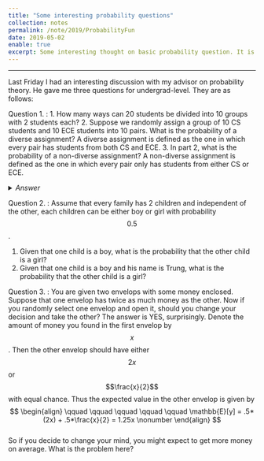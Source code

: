 ```yaml
---
title: "Some interesting probability questions"
collection: notes
permalink: /note/2019/ProbabilityFun
date: 2019-05-02
enable: true
excerpt: Some interesting thought on basic probability question. It is embarrasing that I did not give the correct answers at my first try. 
---
```



---
Last Friday I had an interesting discussion with my advisor on probability theory. He gave me three questions for undergrad-level. They are as follows:

Question 1.
: 1. How many ways can 20 students be divided into 10 groups with 2 students each?
2. Suppose we randomly assign a group of 10 CS students and 10 ECE students into 10 pairs. What is the probability of a diverse assignment? A diverse assignment is defined as the one in which every pair has students from both CS and ECE. 
3. In part 2, what is the probability of a non-diverse assignment? A non-diverse assignment is defined as the one in which every pair only has students from either CS or ECE.

<details>
	<summary style="font-style: italic;">Answer</summary>
	<span>
		1. The answer is quite straightforward $$ \frac{\prod_{k=1}^{10} {2k \choose 2}}{10!} = \frac{20!}{10! \cdot 2^{10}}. \nonumber $$
		2. This question is a little bit tricky since the way we compute the probability depends on the sample space. If we choose the sample space the same as part 1, then there is 10 way to pair the first CS student with an ECE student; the second CS student has 9 choices; and so on. The probability in this case is $$ \frac{10!}{\frac{20!}{10! \cdot 2^{10}}} = \frac{(10!)^2 2^{10}}{20!} \approx 0.005542. \nonumber $$ 
		<!--On the other hand, we can think of selecting the first pair of students as having equal probability to be diversity or non-diversity. If that pair is diversity, then the numbers of CS and ECE students remain balance. Thus, selecting the second pair of students as having equal probability to be diversity or non-diversity. Continuing this argument until all 10 pairs are formed, we have the probability is $$ \frac{1}{2^{10}}. $$-->
		3. There are $$ \frac{\prod_{k=1}^{5} {2k \choose 2}}{5!} \nonumber $$ way to group 10 CS (or ECE) students into 5 pairs. Therefore, the probability of a non-diverse assignment is $$ \frac{\Bigl(\frac{\prod_{k=1}^{5} {2k \choose 2}}{5!}\Bigr)^2}{\frac{20!}{10! \cdot 2^{10}}} = \frac{(10!)^3}{20! (5!)^2} \approx 0.001364. \nonumber $$
	</span> 
</details>


Question 2.
: Assume that every family has 2 children and independent of the other, each children can be either boy or girl with probability $$0.5$$.
1. Given that one child is a boy, what is the probability that the other child is a girl?
2. Given that one child is a boy and his name is Trung, what is the probability that the other child is a girl?

Question 3.
: You are given two envelops with some money enclosed. Suppose that one envelop has twice as much money as the other. Now if you randomly select one envelop and open it, should you change your decision and take the other? The answer is YES, surprisingly. Denote the amount of money you found in the first envelop by $$x$$. Then the other envelop should have either $$2x$$ or $$\frac{x}{2}$$ with equal chance. Thus the expected value in the other envelop is given by  
$$ \begin{align} 
\qquad \qquad \qquad \qquad \qquad \mathbb{E}[y] = .5*(2x) + .5*\frac{x}{2} = 1.25x \nonumber
\end{align} $$  
So if you decide to change your mind, you might expect to get more money on average. What is the problem here? 








